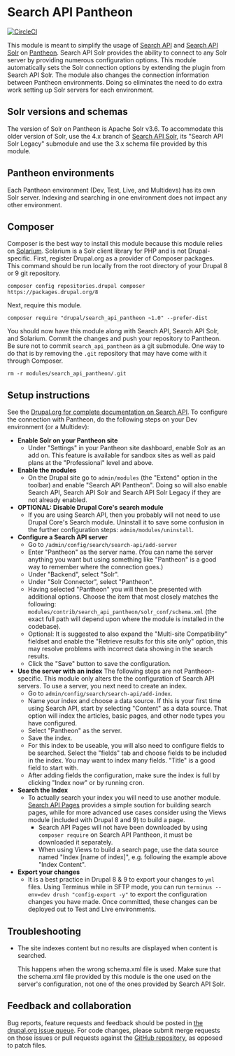 # Search API Pantheon

[![CircleCI](https://circleci.com/gh/pantheon-systems/search_api_pantheon/tree/8.x-1.x.svg?style=svg)](https://circleci.com/gh/pantheon-systems/search_api_pantheon/tree/8.x-1.x)

This module is meant to simplify the usage of [Search API](https://www.drupal.org/project/search_api) and [Search API Solr](https://www.drupal.org/project/search_api_solr) on [Pantheon](https://pantheon.io). Search API Solr provides the ability to connect to any Solr server by providing numerous configuration options. This module automatically sets the Solr connection options by extending the plugin from Search API Solr. The module also changes the connection information between Pantheon environments. Doing so eliminates the need to do extra work setting up Solr servers for each environment.

## Solr versions and schemas

The version of Solr on Pantheon is Apache Solr v3.6. To accommodate this older version of Solr, use the 4.x branch of [Search API Solr](https://www.drupal.org/project/search_api_solr), its "Search API Solr Legacy" submodule and use the 3.x schema file provided by this module.

## Pantheon environments

Each Pantheon environment (Dev, Test, Live, and Multidevs) has its own Solr server. Indexing and searching in one environment does not impact any other environment.

## Composer

Composer is the best way to install this module because this module relies on [Solarium](http://www.solarium-project.org/). Solarium is a Solr client library for PHP and is not Drupal-specific. First, register Drupal.org as a provider of Composer packages. This command should be run locally from the root directory of your Drupal 8 or 9 git repository.

`composer config repositories.drupal composer https://packages.drupal.org/8`

Next, require this module.

`composer require "drupal/search_api_pantheon ~1.0" --prefer-dist`

You should now have this module along with Search API, Search API Solr, and Solarium. Commit the changes and push your repository to Pantheon. Be sure not to commit `search_api_pantheon` as a git submodule. One way to do that is by removing the `.git` repository that may have come with it through Composer.

`rm -r modules/search_api_pantheon/.git`

## Setup instructions

See the [Drupal.org for complete documentation on Search API](https://www.drupal.org/node/1250878). To configure the connection with Pantheon, do the following steps on your Dev environment (or a Multidev):

* **Enable Solr on your Pantheon site**
  * Under "Settings" in your Pantheon site dashboard, enable Solr as an add on. This feature is available for sandbox sites as well as paid plans at the "Professional" level and above.
* **Enable the modules**
  * On the Drupal site go to `admin/modules` (the "Extend" option in the toolbar) and enable "Search API Pantheon". Doing so will also enable Search API, Search API Solr and Search API Solr Legacy if they are not already enabled.
* **OPTIONAL: Disable Drupal Core's search module**
  * If you are using Search API, then you probably will not need to use Drupal Core's Search module. Uninstall it to save some confusion in the further configuration steps: `admin/modules/uninstall`.
* **Configure a Search API server**
  * Go to `/admin/config/search/search-api/add-server`
  * Enter "Pantheon" as the server name. (You can name the server anything you want but using something like "Pantheon" is a good way to remember where the connection goes.)
  * Under "Backend", select "Solr".
  * Under "Solr Connector", select "Pantheon".
  * Having selected "Pantheon" you will then be presented with additional options. Choose the item that most closely matches the following: `modules/contrib/search_api_pantheon/solr_conf/schema.xml` (the exact full path will depend upon where the module is installed in the codebase).
  * Optional: It is suggested to also expand the "Multi-site Compatibility" fieldset and enable the "Retrieve results for this site only" option, this may resolve problems with incorrect data showing in the search results.
  * Click the "Save" button to save the configuration.
* **Use the server with an index**
  The following steps are not Pantheon-specific. This module only alters the the configuration of Search API servers. To use a server, you next need to create an index.
  * Go to `admin/config/search/search-api/add-index`.
  * Name your index and choose a data source. If this is your first time using Search API, start by selecting "Content" as a data source. That option will index the articles, basic pages, and other node types you have configured.
  * Select "Pantheon" as the server.
  * Save the index.
  * For this index to be useable, you will also need to configure fields to be searched. Select the "fields" tab and choose fields to be included in the index. You may want to index many fields. "Title" is a good field to start with.
  * After adding fields the configuration, make sure the index is full by clicking "Index now" or by running cron.
* **Search the Index**
  * To actually search your index you will need to use another module. [Search API Pages](https://www.drupal.org/project/search_api_page) provides a simple soution for building search pages, while for more advanced use cases consider using the Views module (included with Drupal 8 and 9) to build a page.
      * Search API Pages will not have been downloaded by using `composer require` on Search API Pantheon, it must be downloaded it separately.
      * When using Views to build a search page, use the data source named "Index [name of index]", e.g. following the example above "Index Content".
* **Export your changes**
  * It is a best practice in Drupal 8 & 9 to export your changes to `yml` files. Using Terminus while in SFTP mode, you can run `terminus --env=dev drush "config-export -y"` to export the configuration changes you have made. Once committed, these changes can be deployed out to Test and Live environments.

## Troubleshooting

* The site indexes content but no results are displayed when content is searched.

  This happens when the wrong schema.xml file is used. Make sure that the schema.xml file provided by this module is the one used on the server's configuration, not one of the ones provided by Search API Solr.

## Feedback and collaboration

Bug reports, feature requests and feedback should be posted in [the drupal.org issue queue](https://www.drupal.org/project/issues/search_api_pantheon?categories=All). For code changes, please submit merge requests on those issues or pull requests against the [GitHub repository](https://github.com/pantheon-systems/search_api_pantheon), as opposed to patch files.
